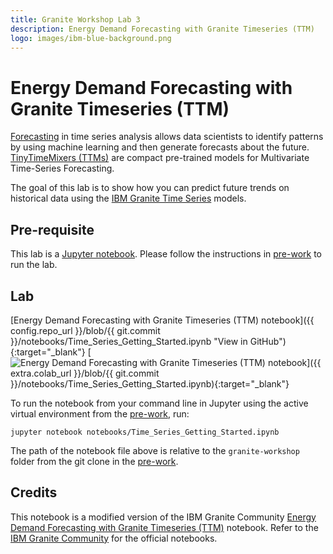 ```yaml
---
title: Granite Workshop Lab 3
description: Energy Demand Forecasting with Granite Timeseries (TTM)
logo: images/ibm-blue-background.png
---
```


# Energy Demand Forecasting with Granite Timeseries (TTM)

[Forecasting](https://www.ibm.com/think/topics/forecasting) in time series analysis allows data scientists to identify patterns by using machine learning and then generate forecasts about the future. [TinyTimeMixers (TTMs)](https://arxiv.org/abs/2401.03955) are compact pre-trained models for Multivariate Time-Series Forecasting.

The goal of this lab is to show how you can predict future trends on historical data using the [IBM Granite Time Series](https://www.ibm.com/granite/docs/models/time-series/) models.

## Pre-requisite

This lab is a [Jupyter notebook](https://jupyter.org/). Please follow the instructions in [pre-work](../pre-work/README.md) to run the lab.

## Lab

[Energy Demand Forecasting with Granite Timeseries (TTM) notebook]({{ config.repo_url }}/blob/{{ git.commit }}/notebooks/Time_Series_Getting_Started.ipynb "View in GitHub"){:target="_blank"}
[![Energy Demand Forecasting with Granite Timeseries (TTM) notebook](https://colab.research.google.com/assets/colab-badge.svg "Open In Colab")]({{ extra.colab_url }}/blob/{{ git.commit }}/notebooks/Time_Series_Getting_Started.ipynb){:target="_blank"}

To run the notebook from your command line in Jupyter using the active virtual environment from the [pre-work](../pre-work/README.md#install-jupyter), run:

```shell
jupyter notebook notebooks/Time_Series_Getting_Started.ipynb
```

The path of the notebook file above is relative to the `granite-workshop` folder from the git clone in the [pre-work](../pre-work/README.md#clone-the-granite-workshop-repository).

## Credits

This notebook is a modified version of the IBM Granite Community [Energy Demand Forecasting with Granite Timeseries (TTM)](https://github.com/ibm-granite-community/granite-timeseries-cookbook/blob/main/recipes/Time_Series/Time_Series_Getting_Started.ipynb) notebook. Refer to the [IBM Granite Community](https://github.com/ibm-granite-community) for the official notebooks.
